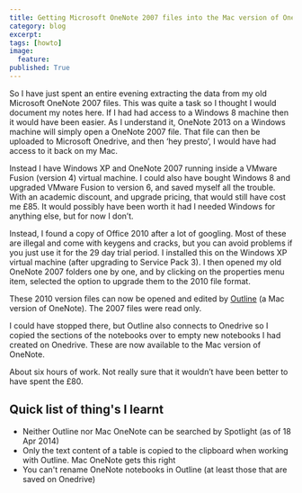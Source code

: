 ```yaml
---
title: Getting Microsoft OneNote 2007 files into the Mac version of OneNote
category: blog
excerpt:
tags: [howto]
image:
  feature:
published: True
---
```


So I have just spent an entire evening extracting the data from my old Microsoft OneNote 2007 files. This was quite a task so I thought I would document my notes here. If I had had access to a Windows 8 machine then it would have been easier. As I understand it, OneNote 2013 on a Windows machine will simply open a OneNote 2007 file. That file can then be uploaded to Microsoft Onedrive, and then ‘hey presto’, I would have had access to it back on my Mac.

Instead I have Windows XP and OneNote 2007 running inside a VMware Fusion (version 4) virtual machine. I could also have bought Windows 8 and upgraded VMware Fusion to version 6, and saved myself all the trouble. With an academic discount, and upgrade pricing, that would still have cost me £85. It would possibly have been worth it had I needed Windows for anything else, but for now I don’t.

Instead, I found a copy of Office 2010 after a lot of googling. Most of these are illegal and come with keygens and cracks, but you can avoid problems if you just use it for the 29 day trial period. I installed this on the Windows XP virtual machine (after upgrading to Service Pack 3). I then opened my old OneNote 2007 folders one by one, and by clicking on the properties menu item, selected the option to upgrade them to the 2010 file format.

These 2010 version files can now be opened and edited by [Outline](http://outline.ws/) (a Mac version of OneNote). The 2007 files were read only.

I could have stopped there, but Outline also connects to Onedrive so I copied the sections of the notebooks over to empty new notebooks I had created on Onedrive. These are now available to the Mac version of OneNote.

About six hours of work. Not really sure that it wouldn’t have been better to have spent the £80.

## Quick list of thing's I learnt

- Neither Outline nor Mac OneNote can be searched by Spotlight (as of 18 Apr 2014)
- Only the text content of a table is copied to the clipboard when working with Outline. Mac OneNote gets this right
- You can't rename OneNote notebooks in Outline (at least those that are saved on Onedrive)
